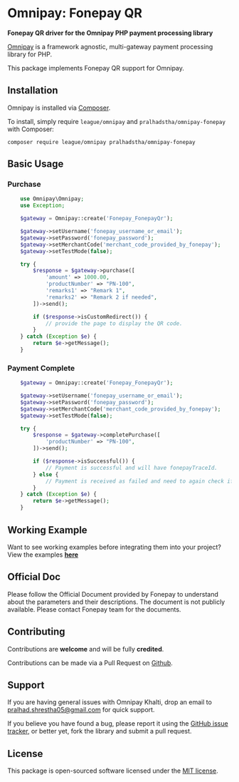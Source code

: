 # Omnipay: Fonepay QR

**Fonepay QR driver for the Omnipay PHP payment processing library**

[Omnipay](https://github.com/thephpleague/omnipay) is a framework agnostic, multi-gateway payment
processing library for PHP.

This package implements Fonepay QR support for Omnipay.

## Installation

Omnipay is installed via [Composer](http://getcomposer.org/).

To install, simply require `league/omnipay` and `pralhadstha/omnipay-fonepay` with Composer:

```
composer require league/omnipay pralhadstha/omnipay-fonepay
```

## Basic Usage

### Purchase

```php
    use Omnipay\Omnipay;
    use Exception;

    $gateway = Omnipay::create('Fonepay_FonepayQr');

    $gateway->setUsername('fonepay_username_or_email');
    $gateway->setPassword('fonepay_password');
    $gateway->setMerchantCode('merchant_code_provided_by_fonepay');
    $gateway->setTestMode(false);

    try {
        $response = $gateway->purchase([
            'amount' => 1000.00,
            'productNumber' => "PN-100",
            'remarks1' => "Remark 1",
            'remarks2' => "Remark 2 if needed",
        ])->send();

        if ($response->isCustomRedirect()) {
            // provide the page to display the QR code.
        }
    } catch (Exception $e) {
        return $e->getMessage();
    }
```

### Payment Complete

```php
    $gateway = Omnipay::create('Fonepay_FonepayQr');

    $gateway->setUsername('fonepay_username_or_email');
    $gateway->setPassword('fonepay_password');
    $gateway->setMerchantCode('merchant_code_provided_by_fonepay');
    $gateway->setTestMode(false);

    try {
        $response = $gateway->completePurchase([
            'productNumber' => "PN-100",
        ])->send();

        if ($response->isSuccessful()) {
            // Payment is successful and will have fonepayTraceId.
        } else {
            // Payment is received as failed and need to again check if payment is completed.
        }
    } catch (Exception $e) {
        return $e->getMessage();
    }
```

## Working Example

Want to see working examples before integrating them into your project? View the examples **[here](https://github.com/pralhadstha/payment-gateways-examples)**

## Official Doc

Please follow the Official Document provided by Fonepay to understand about the parameters and their descriptions. The document is not publicly available. Please contact Fonepay team for the documents.

## Contributing

Contributions are **welcome** and will be fully **credited**.

Contributions can be made via a Pull Request on [Github](https://github.com/pralhadstha/omnipay-fonepay).

## Support

If you are having general issues with Omnipay Khalti, drop an email to pralhad.shrestha05@gmail.com for quick support.

If you believe you have found a bug, please report it using the [GitHub issue tracker](https://github.com/pralhadstha/omnipay-fonepay/issues),
or better yet, fork the library and submit a pull request.

## License

This package is open-sourced software licensed under the [MIT license](https://opensource.org/licenses/MIT).
